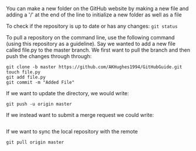 You can make a new folder on the GitHub website by making a new file and adding a '/' at the end of the line to initialize a new folder as well as a file

To check if the repository is up to date or has any changes: `git status` 

To pull a repository on the command line, use the following command (using this repository as a guideline). Say we wanted to add a new file called file.py to the master branch. We first want to pull the branch and then push the changes through through: 
```
git clone -b master https://github.com/AKHughes1994/GitHubGuide.git
touch file.py
git add file.py
git commit -m "Added File"
```

If we want to update the directory, we would write:
```
git push -u origin master
```

If we instead want to submit a merge request we could write:
```

```

If we want to sync the local repository with the remote
```
git pull origin master
```
